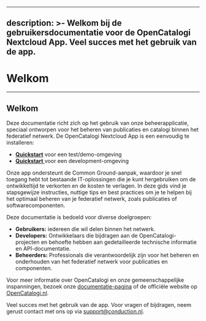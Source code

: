 ***

description: >-
Welkom bij de gebruikersdocumentatie voor de OpenCatalogi Nextcloud App. Veel
succes met het gebruik van de app.
----------------------------------

# Welkom

***

## Welkom

Deze documentatie richt zich op het gebruik van onze beheerapplicatie, speciaal ontworpen voor het beheren van publicaties en catalogi binnen het federatief netwerk. De OpenCatalogi Nextcloud App is een eenvoudig te installeren:

* [**Quickstart**](installatie/instructies.md) voor een test/demo-omgeving
* [**Quickstart** ](developers/installatie-van-nextcloud-development-omgeving.md)voor een development-omgeving

Onze app ondersteunt de Common Ground-aanpak, waardoor je snel toegang hebt tot bestaande IT-oplossingen die je kunt hergebruiken om de ontwikkeltijd te verkorten en de kosten te verlagen. In deze gids vind je stapsgewijze instructies, nuttige tips en best practices om je te helpen bij het optimaal beheren van je federatief netwerk, zoals publicaties of softwarecomponenten.

Deze documentatie is bedoeld voor diverse doelgroepen:

* **Gebruikers:** iedereen die wil delen binnen het netwerk.
* **Developers:** Ontwikkelaars die bijdragen aan de OpenCatalogi-projecten en behoefte hebben aan gedetailleerde technische informatie en API-documentatie.
* **Beheerders:** Professionals die verantwoordelijk zijn voor het beheren en onderhouden van het federatief netwerk voor publicaties en componenten.

Voor meer informatie over OpenCatalogi en onze gemeenschappelijke inspanningen, bezoek onze [documentatie-pagina](https://documentatie.opencatalogi.nl) of de officiële website op [OpenCatalogi.nl](https://opencatalogi.nl).

Veel succes met het gebruik van de app. Voor vragen of bijdragen, neem gerust contact met ons op via <support@conduction.nl>.
